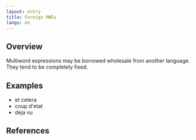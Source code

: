 ```yaml
---
layout: entry
title: Foreign MWEs
langs: en
---
```


## Overview

Multiword expressions may be borrowed wholesale from another language. They tend to be completely fixed.

## Examples

- et cetera
- coup d'etat
- deja vu

## References

